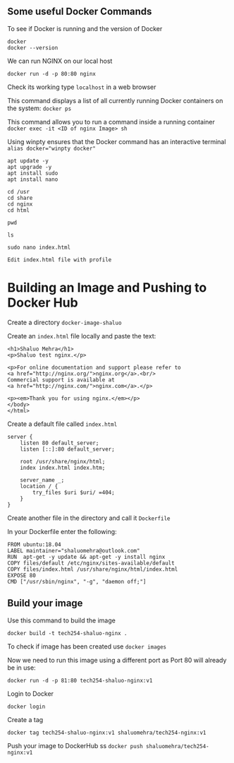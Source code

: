 ## Some useful Docker Commands

To see if Docker is running and the version of Docker
```
docker
docker --version
```

We can run NGINX on our local host
```
docker run -d -p 80:80 nginx
```
Check its working type `localhost` in a web browser

This command displays a list of all currently running Docker containers on the system: `docker ps`

This command allows you to run a command inside a running container
`docker exec -it <ID of nginx Image> sh`

Using winpty ensures that the Docker command has an interactive terminal
`alias docker="winpty docker"`

```
apt update -y
apt upgrade -y
apt install sudo
apt install nano

cd /usr
cd share
cd nginx
cd html

pwd

ls

sudo nano index.html

Edit index.html file with profile
```

# Building an Image and Pushing to Docker Hub

Create a directory `docker-image-shaluo` <br>

Create an `index.html` file locally and paste the text:

```
<h1>Shaluo Mehra</h1>
<p>Shaluo test nginx.</p>

<p>For online documentation and support please refer to
<a href="http://nginx.org/">nginx.org</a>.<br/>
Commercial support is available at
<a href="http://nginx.com/">nginx.com</a>.</p>

<p><em>Thank you for using nginx.</em></p>
</body>
</html>
```

Create a default file called `index.html`

```
server {
    listen 80 default_server;
    listen [::]:80 default_server;
    
    root /usr/share/nginx/html;
    index index.html index.htm;

    server_name _;
    location / {
        try_files $uri $uri/ =404;
    }
}
```
Create another file in the directory and call it `Dockerfile` <br>

In your Dockerfile enter the following:
```
FROM ubuntu:18.04  
LABEL maintainer="shaluomehra@outlook.com" 
RUN  apt-get -y update && apt-get -y install nginx
COPY files/default /etc/nginx/sites-available/default
COPY files/index.html /usr/share/nginx/html/index.html
EXPOSE 80
CMD ["/usr/sbin/nginx", "-g", "daemon off;"]
```

## Build your image

Use this command to build the image 

`docker build -t tech254-shaluo-nginx .` <br>

To check if image has been created use `docker images`

Now we need to run this image using a different port as Port 80 will already be in use:

`docker run -d -p 81:80 tech254-shaluo-nginx:v1`

Login to Docker

`docker login`

Create a tag

`docker tag tech254-shaluo-nginx:v1 shaluomehra/tech254-nginx:v1`

Push your image to DockerHub
ss
`docker push shaluomehra/tech254-nginx:v1`












